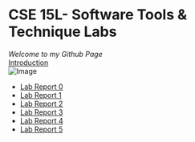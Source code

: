 # CSE 15L- Software Tools & Technique Labs
*Welcome to my Github Page*\
[Introduction](https://aniketiyer15.github.io/cse15l-lab-reports/cs15l.html)\
![Image](https://cdn.discordapp.com/attachments/891952727641456661/1025460160782671872/IMG-20220117-WA0003.jpg)


* [Lab Report 0](https://aniketiyer15.github.io/cse15l-lab-reports/lab-report-1-week-0.html)
* [Lab Report 1](https://aniketiyer15.github.io/cse15l-lab-reports/lab-report-2-week-1.html)
* [Lab Report 2](https://aniketiyer15.github.io/cse15l-lab-reports/lab-report-3-week-3.html)
* [Lab Report 3](https://aniketiyer15.github.io/cse15l-lab-reports/lab-report-4-week-5.html)
* [Lab Report 4](https://aniketiyer15.github.io/cse15l-lab-reports/lab-report-5-week-7.html)
* [Lab Report 5](https://aniketiyer15.github.io/cse15l-lab-reports/lab-report-6-week-9.html)
